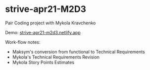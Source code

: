 # strive-apr21-M2D3
Pair Coding project with Mykola Kravchenko 

Demo: [strive-apr21-m2d3.netlify.app](strive-apr21-m2d3.netlify.app)

Work-flow notes:

- Maksym's conversion from functional to Technical Requirements
- Mykola's Technical Requirements Revision
- Mykola Story Points Estimates



